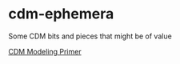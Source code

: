 # cdm-ephemera
Some CDM bits and pieces that might be of value

[CDM Modeling Primer](https://github.com/billgib/cdm-ephemera/blob/master/Docs/CDM%20Modeling%20Primer.md)
